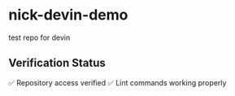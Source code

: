 # nick-devin-demo
test repo for devin

## Verification Status
✅ Repository access verified
✅ Lint commands working properly

